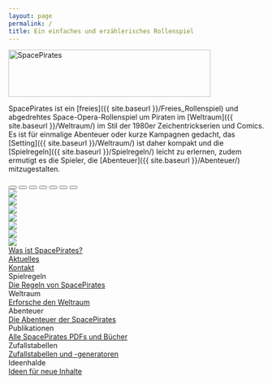 ```yaml
---
layout: page
permalink: /
title: Ein einfaches und erzählerisches Rollenspiel
---
```


<div class="bg-sterne p-3 text-center mb-3 rounded-2">
  <img src="{{ site.baseurl }}/assets/images/logo.png" width="398" height="93" class="mw-100 h-auto" alt="SpacePirates"/>
</div>

SpacePirates ist ein [freies]({{ site.baseurl }}/Freies_Rollenspiel) und abgedrehtes Space-Opera-Rollenspiel um Piraten im [Weltraum]({{ site.baseurl }}/Weltraum/) im Stil der 1980er Zeichentrickserien und Comics. Es ist für einmalige Abenteuer oder kurze Kampagnen gedacht, das [Setting]({{ site.baseurl }}/Weltraum/) ist daher kompakt und die [Spielregeln]({{ site.baseurl }}/Spielregeln/) leicht zu erlernen, zudem ermutigt es die Spieler, die [Abenteuer]({{ site.baseurl }}/Abenteuer/) mitzugestalten.

<div id="Carousel" class="carousel slide bg-sterne overflow-hidden rounded-top" data-bs-ride="carousel" data-bs-interval="5000" data-bs-touch="true" data-bs-pause="hover">
  <div class="carousel-indicators">
    <button data-bs-target="#myCarousel" data-bs-slide-to="0" class="active"></button>
    <button data-bs-target="#myCarousel" data-bs-slide-to="1"></button>
    <button data-bs-target="#myCarousel" data-bs-slide-to="2"></button>
    <button data-bs-target="#myCarousel" data-bs-slide-to="3"></button>
    <button data-bs-target="#myCarousel" data-bs-slide-to="4"></button>
    <button data-bs-target="#myCarousel" data-bs-slide-to="5"></button>
    <button data-bs-target="#myCarousel" data-bs-slide-to="6"></button>
  </div>
  <!-- Wrapper for slides -->
  <div class="carousel-inner">
    <div class="carousel-item text-center active">
      <img class="img-fluid" src="{{ site.baseurl }}/assets/images/startseite0.jpg"/>
    </div>
    <div class="carousel-item text-center">
      <img class="img-fluid" src="{{ site.baseurl }}/assets/images/startseite1.jpg"/>
    </div>
    <div class="carousel-item text-center">
      <img class="img-fluid" src="{{ site.baseurl }}/assets/images/startseite2.jpg"/>
    </div>
    <div class="carousel-item text-center">
      <img class="img-fluid" src="{{ site.baseurl }}/assets/images/startseite3.jpg"/>
    </div>
    <div class="carousel-item text-center">
      <img class="img-fluid" src="{{ site.baseurl }}/assets/images/startseite4.jpg"/>
    </div>
    <div class="carousel-item text-center">
      <img class="img-fluid" src="{{ site.baseurl }}/assets/images/startseite5.jpg"/>
    </div>
    <div class="carousel-item text-center">
      <img class="img-fluid" src="{{ site.baseurl }}/assets/images/startseite6.jpg"/>
    </div>
  </div>

  <a class="carousel-control-prev" href="#myCarousel" role="button" data-bs-slide="prev">
    <span class="carousel-control-prev-icon" aria-hidden="true"></span>
  </a>
  <a class="carousel-control-next" href="#myCarousel" role="button" data-bs-slide="next">
    <span class="carousel-control-next-icon" aria-hidden="true"></span>
  </a>
</div>
<div class="row bg-yellow g-0 text-center rounded-bottom mb-3">
  <div class="col clickable border-end p-2">
      <a href="{{ site.baseurl }}/Was_ist_SpacePirates" class="link-dark">Was ist SpacePirates?</a>
  </div>
  <div class="col clickable border-end p-2">
      <a href="{{ site.baseurl }}/Aktuelles/" class="link-dark">Aktuelles</a>
  </div>
  <div class="col clickable border-end p-2">
      <a href="{{ site.baseurl }}/Kontakt" class="link-dark">Kontakt</a>
  </div>
</div>

<div class="row row-cols-1 row-cols-sm-2 row-cols-lg-3 g-4 mb-3">
  <div class="col">
    <div class="card h-100 bg-spielregeln text-light text-shadow text-center clickable">
      <div class="card-header fs-5">Spielregeln</div>
      <div class="card-body"></div>
      <div class="card-footer mt-6 bg-black bg-opacity-50">
        <a class="link-light" href="{{ site.baseurl }}/Spielregeln/">Die Regeln von SpacePirates</a>
      </div>
    </div>
  </div>
  <div class="col">
    <div class="card h-100 bg-weltraum text-light text-shadow text-center clickable">
      <div class="card-header fs-5">Weltraum</div>
      <div class="card-body"></div>
      <div class="card-footer mt-6 bg-black bg-opacity-50">
        <a class="link-light" href="{{ site.baseurl }}/Weltraum/">Erforsche den Weltraum</a>
      </div>
    </div>
  </div>
  <div class="col">
    <div class="card h-100 bg-abenteuer text-light text-shadow text-center clickable">
      <div class="card-header fs-5 bg-black bg-opacity-25">Abenteuer</div>
      <div class="card-body"></div>
      <div class="card-footer mt-6 bg-black bg-opacity-50">
        <a class="link-light" href="{{ site.baseurl }}/Abenteuer/">Die Abenteuer der SpacePirates</a>
      </div>
    </div>
  </div>
  <div class="col">
    <div class="card h-100 bg-publikationen text-light text-shadow text-center clickable">
      <div class="card-header fs-5 bg-black bg-opacity-25">Publikationen</div>
      <div class="card-body"></div>
      <div class="card-footer mt-6 bg-black bg-opacity-50">
        <a class="link-light" href="{{ site.baseurl }}/Publikationen/">Alle SpacePirates PDFs und Bücher</a>
      </div>
    </div>
  </div>
  <div class="col">
    <div class="card h-100 bg-zufallstabellen text-light text-shadow text-center clickable">
      <div class="card-header fs-5 bg-black bg-opacity-25">Zufallstabellen</div>
      <div class="card-body"></div>
      <div class="card-footer mt-6 bg-black bg-opacity-50">
        <a class="link-light" href="{{ site.baseurl }}/Zufallstabellen/">Zufallstabellen und -generatoren</a>
      </div>
    </div>
  </div>
  <div class="col">
    <div class="card h-100 bg-ideenhalde text-light text-shadow text-center clickable">
      <div class="card-header fs-5 bg-black bg-opacity-25">Ideenhalde</div>
      <div class="card-body"></div>
      <div class="card-footer mt-6 bg-black bg-opacity-50">
        <a class="link-light" href="{{ site.baseurl }}/Ideenhalde/">Ideen für neue Inhalte</a>
      </div>
    </div>
  </div>
</div>
